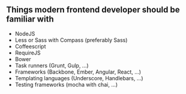 ## Things modern frontend developer should be familiar with

* NodeJS
* Less or Sass with Compass (preferably Sass)
* Coffeescript
* RequireJS
* Bower
* Task runners (Grunt, Gulp, ...)
* Frameworks (Backbone, Ember, Angular, React, ...)
* Templating languages (Underscore, Handlebars, ...)
* Testing frameworks (mocha with chai, ...)
